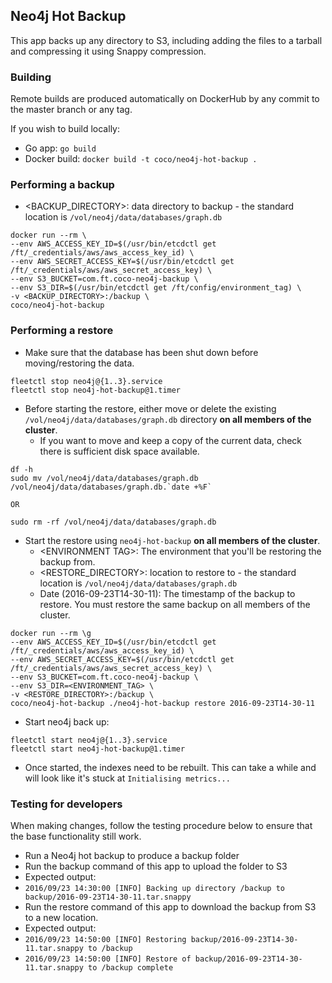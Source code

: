## Neo4j Hot Backup
This app backs up any directory to S3, including adding the files to a tarball and compressing it using Snappy compression.

### Building
Remote builds are produced automatically on DockerHub by any commit to the master branch or any tag.

If you wish to build locally:
- Go app: `go build`
- Docker build: `docker build -t coco/neo4j-hot-backup .`

### Performing a backup

- &lt;BACKUP_DIRECTORY&gt;: data directory to backup - the standard location is `/vol/neo4j/data/databases/graph.db`

```
docker run --rm \
--env AWS_ACCESS_KEY_ID=$(/usr/bin/etcdctl get /ft/_credentials/aws/aws_access_key_id) \
--env AWS_SECRET_ACCESS_KEY=$(/usr/bin/etcdctl get /ft/_credentials/aws/aws_secret_access_key) \
--env S3_BUCKET=com.ft.coco-neo4j-backup \
--env S3_DIR=$(/usr/bin/etcdctl get /ft/config/environment_tag) \
-v <BACKUP_DIRECTORY>:/backup \
coco/neo4j-hot-backup
```

### Performing a restore
- Make sure that the database has been shut down before moving/restoring the data.

```
fleetctl stop neo4j@{1..3}.service
fleetctl stop neo4j-hot-backup@1.timer
```

- Before starting the restore, either move or delete the existing `/vol/neo4j/data/databases/graph.db` directory **on all members of the cluster**.
    - If you want to move and keep a copy of the current data, check there is sufficient disk space available.

```
df -h
sudo mv /vol/neo4j/data/databases/graph.db /vol/neo4j/data/databases/graph.db.`date +%F`

OR

sudo rm -rf /vol/neo4j/data/databases/graph.db
```

- Start the restore using `neo4j-hot-backup` **on all members of the cluster**.
    - &lt;ENVIRONMENT TAG&gt;: The environment that you'll be restoring the backup from.
    - &lt;RESTORE_DIRECTORY&gt;: location to restore to - the standard location is `/vol/neo4j/data/databases/graph.db`
    - Date (2016-09-23T14-30-11): The timestamp of the backup to restore. You must restore the same backup on all members of the cluster.

```
docker run --rm \g
--env AWS_ACCESS_KEY_ID=$(/usr/bin/etcdctl get /ft/_credentials/aws/aws_access_key_id) \
--env AWS_SECRET_ACCESS_KEY=$(/usr/bin/etcdctl get /ft/_credentials/aws/aws_secret_access_key) \
--env S3_BUCKET=com.ft.coco-neo4j-backup \
--env S3_DIR=<ENVIRONMENT_TAG> \
-v <RESTORE_DIRECTORY>:/backup \
coco/neo4j-hot-backup ./neo4j-hot-backup restore 2016-09-23T14-30-11
```

- Start neo4j back up:

```
fleetctl start neo4j@{1..3}.service
fleetctl start neo4j-hot-backup@1.timer
```

- Once started, the indexes need to be rebuilt.  This can take a while and will look like it's stuck at `Initialising metrics...`


### Testing for developers
When making changes, follow the testing procedure below to ensure that the base functionality still work.
- Run a Neo4j hot backup to produce a backup folder
- Run the backup command of this app to upload the folder to S3
 - Expected output:
 - `2016/09/23 14:30:00 [INFO] Backing up directory /backup to backup/2016-09-23T14-30-11.tar.snappy`
- Run the restore command of this app to download the backup from S3 to a new location.
 - Expected output: 
 - `2016/09/23 14:50:00 [INFO] Restoring backup/2016-09-23T14-30-11.tar.snappy to /backup`
 - `2016/09/23 14:50:00 [INFO] Restore of backup/2016-09-23T14-30-11.tar.snappy to /backup complete`
